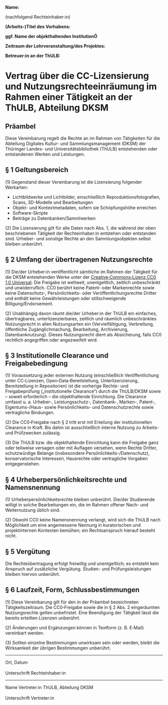 **Name:** 

(nachfolgend Rechteinhaber:in)

**(Arbeits-)Titel des Vorhabens:**

**ggf. Name der objekthaltenden InstitutionÖ**

**Zeitraum der Lehrveranstaltung/des Projektes:**

**Betreuer:in an der ThULB:**


# Vertrag über die CC-Lizensierung und Nutzungsrechteeinräumung im Rahmen einer Tätigkeit an der ThULB, Abteilung DKSM

## Präambel
Diese Vereinbarung regelt die Rechte an im Rahmen von Tätigkeiten für die Abteilung Digitales Kultur- und Sammlungsmanagement (DKSM) der Thüringer Landes- und Universitätsbibliothek (ThULB) entstehenden oder entstandenen Werken und Leistungen. 

## § 1 Geltungsbereich
(1) Gegenstand dieser Vereinbarung ist die Lizensierung folgender Werkarten:
- Lichtbildwerke und Lichtbilder, einschließlich Reproduktionsfotografien, Scans, 3D-Modelle und Bearbeitungen
- Objekt- und Kontextmetadaten, sofern sie Schöpfungshöhe erreichen
- Software-Skripte
- Beiträge zu Datenbanken/Sammlwerken

(2) Die Lizensierung gilt für alle Daten nach Abs. 1, die während der oben beschriebenen Tätigkeit der Rechteinhaber:in entstehen oder entstanden sind. Urheber- und sonstige Rechte an den Sammlungsobjekten selbst bleiben unberührt.

## § 2 Umfang der übertragenen Nutzungsrechte
(1) Die/der Urheber:in veröffentlicht sämtliche im Rahmen der Tätigkeit für die DKSM entstehenden Werke unter der [Creative‑Commons‑Lizenz CC0 1.0 Universal](https://creativecommons.org/publicdomain/zero/1.0/). Die Freigabe ist weltweit, unentgeltlich, zeitlich unbeschränkt und unwiderruflich. CC0 berührt keine Patent‑ oder Markenrechte sowie keine Datenschutz‑, Persönlichkeits- oder Veröffentlichungsrechte Dritter und enthält keine Gewährleistungen oder stillschweigende Billigung/Endorsement.

(2) Unabhängig davon räumt die/der Urheber:in der ThULB ein einfaches, übertragbares, unterlizenzierbares, zeitlich und räumlich unbeschränktes Nutzungsrecht in allen Nutzungsarten ein (Vervielfältigung, Verbreitung, öffentliche Zugänglichmachung, Bearbeitung, Archivierung, Datenbanknutzung). Dieses Nutzungsrecht dient als Absicherung, falls CC0 rechtlich angegriffen oder angezweifelt wird.

## § 3 Institutionelle Clearance und Freigabebedingung
(1) Voraussetzung jeder externen Nutzung (einschließlich Veröffentlichung unter CC‑Lizenzen, Open‑Data‑Bereitstellung, Unterlizenzierung, Bereitstellung in Repositorien) ist die vorherige Rechte- und Freigabeprüfung („institutionelle Clearance“) durch die ThULB/DKSM sowie – soweit erforderlich – die objekthaltende Einrichtung. Die Clearance umfasst u. a. Urheber-, Leistungsschutz-, Datenbank-, Marken-, Patent-, Eigentums-/Haus- sowie Persönlichkeits- und Datenschutzrechte sowie vertragliche Bindungen.

(2) Die CC0‑Freigabe nach § 2 tritt erst mit Erteilung der institutionellen Clearance in Kraft. Bis dahin ist ausschließlich interne Nutzung zu Arbeits- und Prüfzwecken zulässig.

(3) Die ThULB bzw. die objekthaltende Einrichtung kann die Freigabe ganz oder teilweise versagen oder mit Auflagen versehen, wenn Rechte Dritter, schutzwürdige Belange (insbesondere Persönlichkeits-/Datenschutz), konservatorische Interessen, Hausrechte oder vertragliche Vorgaben entgegenstehen.

## § 4 Urheberpersönlichkeitsrechte und Namensnennung
(1) Urheberpersönlichkeitsrechte bleiben unberührt. Die/der Studierende willigt in solche Bearbeitungen ein, die im Rahmen offener Nach- und Weiternutzung üblich sind.

(2) Obwohl CC0 keine Namensnennung verlangt, wird sich die ThULB nach Möglichkeit um eine angemessene Nennung in kuratorischen und projektinternen Kontexten bemühen; ein Rechtsanspruch hierauf besteht nicht.

## § 5 Vergütung
Die Rechteübertragung erfolgt freiwillig und unentgeltlich; es entsteht kein Anspruch auf zusätzliche Vergütung. Studien- und Prüfungsleistungen bleiben hiervon unberührt.
  
## § 6 Laufzeit, Form, Schlussbestimmungen
(1) Diese Vereinbarung gilt für den in der Präambel bezeichneten Tätigkeitszeitraum. Die CC0‑Freigabe sowie die in § 2 Abs. 2 eingeräumten Nutzungsrechte gelten unbefristet. Eine Beendigung der Tätigkeit lässt die bereits erteilten Lizenzen unberührt.

(2) Änderungen und Ergänzungen können in Textform (z. B. E‑Mail) vereinbart werden.

(3) Sollten einzelne Bestimmungen unwirksam sein oder werden, bleibt die Wirksamkeit der übrigen Bestimmungen unberührt.

---

Ort, Datum
<br><br>
Unterschrift Rechteinhaber:in

---

Name Vertreter:in ThULB, Abteilung DKSM
<br><br>
Unterschrift Vertreter:in
